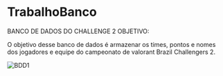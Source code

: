 # TrabalhoBanco

BANCO DE DADOS DO CHALLENGE 2 OBJETIVO:

O objetivo desse banco de dados é armazenar os times, pontos e nomes dos jogadores e equipe do campeonato de valorant Brazil Challengers 2.

![BDD1](https://user-images.githubusercontent.com/104461441/170583102-9b6d26cd-d2d3-4769-a5a3-e8ef5e5cf6f4.png)
